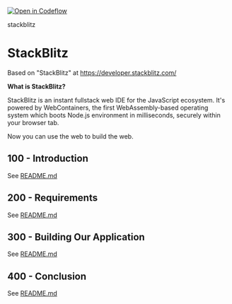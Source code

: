 [![Open in Codeflow](https://developer.stackblitz.com/img/open_in_codeflow_small.svg)](https:///pr.new/vanHeemstraSystems/stackblitz)

stackblitz
# StackBlitz

Based on "StackBlitz" at https://developer.stackblitz.com/

**What is StackBlitz?**

StackBlitz is an instant fullstack web IDE for the JavaScript ecosystem. It's powered by WebContainers, the first WebAssembly-based operating system which boots Node.js environment in milliseconds, securely within your browser tab.

Now you can use the web to build the web.

## 100 - Introduction

See [README.md](./100/README.md)

## 200 - Requirements

See [README.md](./200/README.md)

## 300 - Building Our Application

See [README.md](./300/README.md)

## 400 - Conclusion

See [README.md](./400/README.md)
